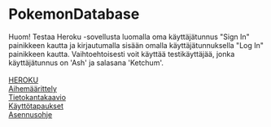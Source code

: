 <h1>PokemonDatabase</h1>

Huom! Testaa Heroku -sovellusta luomalla oma käyttäjätunnus "Sign In" painikkeen kautta ja kirjautumalla sisään omalla
käyttäjätunnuksella "Log In" painikkeen kautta. Vaihtoehtoisesti voit käyttää testikäyttäjää, jonka käyttäjätunnus on 'Ash' ja
salasana 'Ketchum'.
<br/> <br/>
[HEROKU](https://pokemon-db-2k19.herokuapp.com/)<br/>
[Aihemäärittely](https://github.com/rpulkka/PokemonDatabase/blob/master/documentation/aihemaarittely.md)<br/>
[Tietokantakaavio](https://github.com/rpulkka/PokemonDatabase/blob/master/documentation/tietokantakaavio.md)<br/>
[Käyttötapaukset](https://github.com/rpulkka/PokemonDatabase/blob/master/documentation/kayttotapaukset.md)<br/>
[Asennusohje](https://github.com/rpulkka/PokemonDatabase/blob/master/documentation/asennusohje.md)<br/>
